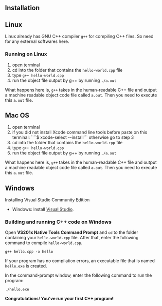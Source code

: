 ## Installation 

## Linux 

Linux already has GNU C++ compiler `g++` for compiling C++ files. So need for any external softwares here. 

### Running on Linux

1. open terminal
2. cd into the folder that contains the `hello-world.cpp` file
3. type `g++ hello-world.cpp`
4. run the object file output by g++ by running `./a.out`

What happens here is, `g++` takes in the human-readable C++ file and output a machine readable object code file called `a.out`. Then you need to execute this `a.out` file.

## Mac OS

1. open terminal
2. if you did not install Xcode command line tools before paste on this terminal: ````$ xcode-select --install``` otherwise go to step 3 
3. cd into the folder that contains the `hello-world.cpp` file
4. type `g++ hello-world.cpp`
5. run the object file output by g++ by running `./a.out`

What happens here is, `g++` takes in the human-readable C++ file and output a machine readable object code file called `a.out`. Then you need to execute this `a.out` file.

## Windows

Installing Visual Studio Community Edition
* Windows: Install [Visual Studio](http://mingw-w64.org/doku.php/download). 

### Building and running C++ code on Windows

Open **VS201x Native Tools Command Prompt** and `cd` to the folder containing your `hello-world.cpp` file.
After that, enter the following command to compile `hello-world.cpp`.

`g++ hello.cpp -o hello`

If your program has no compilation errors, an executable file that is named `hello.exe` is created.

In the command-prompt window, enter the following command to run the program:

`./hello.exe`

**Congratulations! You've run your first C++ program!**
